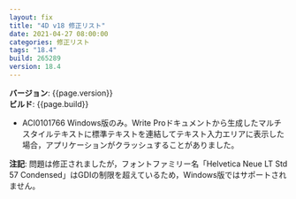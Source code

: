 ```yaml
---
layout: fix
title: "4D v18 修正リスト"
date: 2021-04-27 08:00:00
categories: 修正リスト
tags: "18.4"
build: 265289
version: 18.4
---
```


**バージョン**: {{page.version}}  
**ビルド**: {{page.build}}  

* ACI0101766 Windows版のみ。Write Proドキュメントから生成したマルチスタイルテキストに標準テキストを連結してテキスト入力エリアに表示した場合，アプリケーションがクラッシュすることがありました。

**注記**: 問題は修正されましたが，フォントファミリー名「Helvetica Neue LT Std 57 Condensed」はGDIの制限を超えているため，Windows版ではサポートされません。
